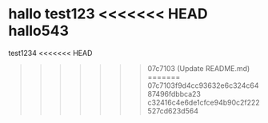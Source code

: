 hallo
test123
<<<<<<< HEAD
hallo543
=======
test1234
<<<<<<< HEAD
>>>>>>> 07c7103 (Update README.md)
=======
>>>>>>> 07c7103f9d4cc93632e6c324c6487496fdbbca23
>>>>>>> c32416c4e6de1cfce94b90c2f222527cd623d564
